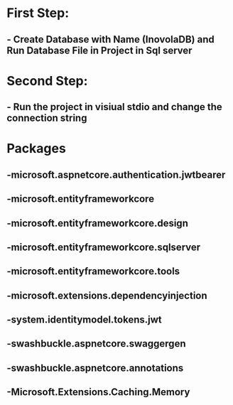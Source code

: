 # First Step:
## - Create Database with Name (InovolaDB) and Run Database File in Project in Sql server 
# Second Step:
## - Run the project in visiual stdio and change the connection string
# Packages
## -microsoft.aspnetcore.authentication.jwtbearer
## -microsoft.entityframeworkcore 
## -microsoft.entityframeworkcore.design
## -microsoft.entityframeworkcore.sqlserver
## -microsoft.entityframeworkcore.tools
## -microsoft.extensions.dependencyinjection
## -system.identitymodel.tokens.jwt
## -swashbuckle.aspnetcore.swaggergen
## -swashbuckle.aspnetcore.annotations
## -Microsoft.Extensions.Caching.Memory
